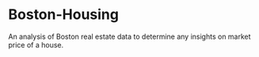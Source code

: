 # Boston-Housing

An analysis of Boston real estate data to determine any insights on market price of a house. 
